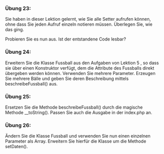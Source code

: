 ### Übung 23:

Sie haben in dieser Lektion gelernt, wie Sie alle Setter aufrufen können, ohne dass Sie jeden Aufruf einzeln notieren müssen. Überlegen Sie, wie das ging.

Probieren Sie es nun aus. Ist der entstandene Code lesbar?

### Übung 24:

Erweitern Sie die Klasse Fussball aus den Aufgaben von Lektion 5 , so dass sie über einen Konstruktor verfügt, dem die Attribute des Fussballs direkt übergeben werden können. Verwenden Sie mehrere Parameter. Erzeugen Sie mehrere Bälle und geben Sie deren Beschreibung mittels beschreibeFussball() aus.

### Übung 25:

Ersetzen Sie die Methode beschreibeFussball() durch die magische Methode __toString(). Passen Sie auch die Ausgabe in der index.php an.

### Übung 26:

Ändern Sie die Klasse Fussball und verwenden Sie nun einen einzelnen Parameter als Array. Erweitern Sie hierfür die Klasse um die Methode setDaten().